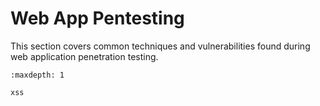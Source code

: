 # Web App Pentesting

This section covers common techniques and vulnerabilities found during web application penetration testing.

```{toctree}
:maxdepth: 1

xss
```
